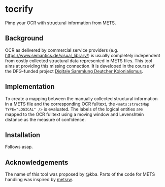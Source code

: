 # tocrify
Pimp your OCR with structural information from METS.

## Background
OCR as delivered by commercial service providers (e.g. https://www.semantics.de/visual_library/) is
usually completely independent from costly collected structural data represented in METS files. This
tool aims at providing this missing connection. It is developed in the course of the DFG-funded project
[Digitale Sammlung Deutcher Kolonialismus](https://www.suub.uni-bremen.de/ueber-uns/projekte/dsdk/).

## Implementation
To create a mapping between the manually collected structural information in a METS file and the
corresponding OCR fulltext, the `<mets:structMap TYPE="LOGICAL" />` is evaluated. The labels of the
logical entities are mapped to the OCR fulltext using a moving window and Levenshtein distance as the
measure of confidence.

## Installation
Follows asap.

## Acknowledgements
The name of this tool was proposed by @kba. Parts of the code for METS handling was inspired by [metsrw](https://github.com/artefactual-labs/mets-reader-writer/).
